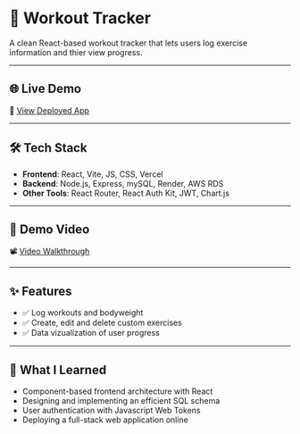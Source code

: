 # 💪 Workout Tracker

A clean React-based workout tracker that lets users log exercise information and thier view progress.

---

## 🌐 Live Demo

🔗 [View Deployed App](https://workout-tracking-app-lake.vercel.app/)

---


## 🛠️ Tech Stack

- **Frontend**: React, Vite, JS, CSS, Vercel
- **Backend**: Node.js, Express, mySQL, Render, AWS RDS
- **Other Tools**: React Router, React Auth Kit, JWT, Chart.js

---

## 🎥 Demo Video

📽️ [Video Walkthrough](https://youtu.be/Y5u8E8Otz5Y)

---

## ✨ Features

- ✅ Log workouts and bodyweight
- ✅ Create, edit and delete custom exercises
- ✅ Data vizualization of user progress

---

## 🧠 What I Learned

- Component-based frontend architecture with React
- Designing and implementing an efficient SQL schema
- User authentication with Javascript Web Tokens
- Deploying a full-stack web application online
